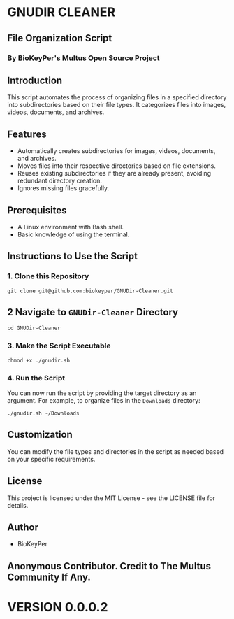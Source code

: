 # GNUDIR CLEANER 
## File Organization Script
### By BioKeyPer's Multus Open Source Project

## Introduction

This script automates the process of organizing files in a specified directory into subdirectories based on their file types. It categorizes files into images, videos, documents, and archives.

## Features

- Automatically creates subdirectories for images, videos, documents, and archives.
- Moves files into their respective directories based on file extensions.
- Reuses existing subdirectories if they are already present, avoiding redundant directory creation.
- Ignores missing files gracefully.

## Prerequisites

- A Linux environment with Bash shell.
- Basic knowledge of using the terminal.

## Instructions to Use the Script

### 1. Clone this Repository
`git clone git@github.com:biokeyper/GNUDir-Cleaner.git`

## 2 Navigate to `GNUDir-Cleaner` Directory
`cd GNUDir-Cleaner`

### 3. Make the Script Executable

`chmod +x ./gnudir.sh`

### 4. Run the Script
You can now run the script by providing the target directory as an argument. For example, to organize files in the `Downloads` directory:

`./gnudir.sh ~/Downloads`

## Customization
You can modify the file types and directories in the script as needed based on your specific requirements.

## License
This project is licensed under the MIT License - see the LICENSE file for details.

## Author
- BioKeyPer

## Anonymous Contributor. Credit to The Multus Community If Any.
# VERSION 0.0.0.2